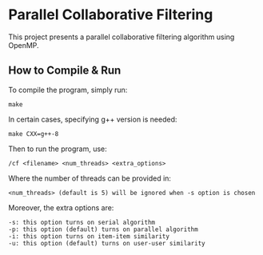 # Parallel Collaborative Filtering
This project presents a parallel collaborative filtering algorithm using OpenMP.

## How to Compile & Run
To compile the program, simply run:
```
make
```
In certain cases, specifying g++ version is needed:
```
make CXX=g++-8
```
Then to run the program, use:
```
/cf <filename> <num_threads> <extra_options>
```
Where the number of threads can be provided in:
```
<num_threads> (default is 5) will be ignored when -s option is chosen
```
Moreover, the extra options are:
```
-s: this option turns on serial algorithm
-p: this option (default) turns on parallel algorithm
-i: this option turns on item-item similarity
-u: this option (default) turns on user-user similarity
```